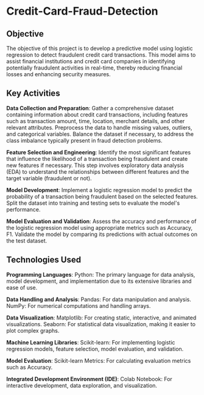 # Credit-Card-Fraud-Detection
## Objective
The objective of this project is to develop a predictive model using logistic regression to detect fraudulent credit card transactions. This model aims to assist financial institutions and credit card companies in identifying potentially fraudulent activities in real-time, thereby reducing financial losses and enhancing security measures.
## Key Activities
**Data Collection and Preparation**: Gather a comprehensive dataset containing information about credit card transactions, including features such as transaction amount, time, location, merchant details, and other relevant attributes. Preprocess the data to handle missing values, outliers, and categorical variables. Balance the dataset if necessary, to address the class imbalance typically present in fraud detection problems.

**Feature Selection and Engineering**: Identify the most significant features that influence the likelihood of a transaction being fraudulent and create new features if necessary. This step involves exploratory data analysis (EDA) to understand the relationships between different features and the target variable (fraudulent or not).

**Model Development**: Implement a logistic regression model to predict the probability of a transaction being fraudulent based on the selected features. Split the dataset into training and testing sets to evaluate the model's performance.

**Model Evaluation and Validation**: Assess the accuracy and performance of the logistic regression model using appropriate metrics such as Accuracy, F1. Validate the model by comparing its predictions with actual outcomes on the test dataset.

## Technologies Used
**Programming Languages**:
Python: The primary language for data analysis, model development, and implementation due to its extensive libraries and ease of use.

**Data Handling and Analysis**:
Pandas: For data manipulation and analysis.
NumPy: For numerical computations and handling arrays.

**Data Visualization**:
Matplotlib: For creating static, interactive, and animated visualizations.
Seaborn: For statistical data visualization, making it easier to plot complex graphs.

**Machine Learning Libraries**:
Scikit-learn: For implementing logistic regression models, feature selection, model evaluation, and validation.

**Model Evaluation**:
Scikit-learn Metrics: For calculating evaluation metrics such as Accuracy.

**Integrated Development Environment (IDE)**:
Colab Notebook: For interactive development, data exploration, and visualization.



